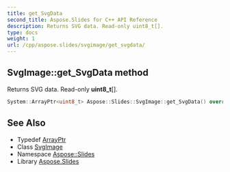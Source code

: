 ```yaml
---
title: get_SvgData
second_title: Aspose.Slides for C++ API Reference
description: Returns SVG data. Read-only uint8_t[].
type: docs
weight: 1
url: /cpp/aspose.slides/svgimage/get_svgdata/
---
```

## SvgImage::get_SvgData method


Returns SVG data. Read-only **uint8_t**[].

```cpp
System::ArrayPtr<uint8_t> Aspose::Slides::SvgImage::get_SvgData() override
```

## See Also

* Typedef [ArrayPtr](../../../system/arrayptr/)
* Class [SvgImage](../)
* Namespace [Aspose::Slides](../../)
* Library [Aspose.Slides](../../../)

